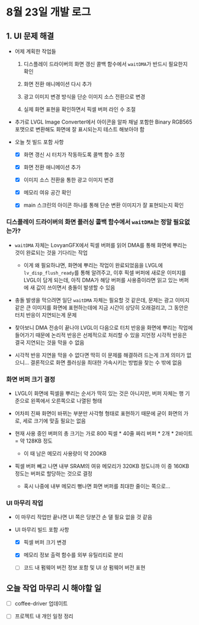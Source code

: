# 8월 23일 개발 로그

## 1. UI 문제 해결

- 어제 계획한 작업들

    1. 디스플레이 드라이버의 화면 갱신 콜백 함수에서 `waitDMA`가 반드시 필요한지 확인

    2. 화면 전환 애니메이션 다시 추가

    3. 광고 이미지 변경 방식을 단순 이미지 소스 전환으로 변경

    4. 실제 화면 표현을 확인하면서 픽셀 버퍼 라인 수 조절

- 추가로 LVGL Image Converter에서 아이콘을 알파 채널 포함한 Binary RGB565 포맷으로 변환해도 화면에 잘 표시되는지 테스트 해보아야 함

- 오늘 첫 빌드 포함 사항

    - [x] 화면 갱신 시 터치가 작동하도록 콜백 함수 조정

    - [x] 화면 전환 애니메이션 추가

    - [x] 이미지 소스 전환을 통한 광고 이미지 변경

    - [x] 메모리 여유 공간 확인

    - [x] main 스크린의 아이콘 하나를 통해 단순 변환 이미지가 잘 표현되는지 확인


### 디스플레이 드라이버의 화면 플러싱 콜백 함수에서 `waitDMA`는 정말 필요없는가?

- `waitDMA` 자체는 LovyanGFX에서 픽셀 버퍼를 읽어 DMA를 통해 화면에 뿌리는 것이 완료되는 것을 기다리는 작업

    - 이게 왜 필요하냐면, 화면에 뿌리는 작업이 완료되었음을 LVGL에 `lv_disp_flush_ready`를 통해 알려주고, 이후 픽셀 버퍼에 새로운 이미지를 LVGL이 담게 되는데, 아직 DMA가 해당 버퍼를 사용중이라면 읽고 있는 버퍼에 새 값이 쓰이면서 충돌이 발생할 수 있음

- 충돌 발생을 막으려면 일단 `waitDMA` 자체는 필요할 것 같은데, 문제는 광고 이미지 같은 큰 이미지를 화면에 표현하는데에 지금 시간이 상당히 오래걸리고, 그 동안은 터치 반응이 지연되는게 문제

- 찾아보니 DMA 전송이 끝나야 LVGL이 다음으로 터치 반응을 화면에 뿌리는 작업에 들어가기 때문에 논리적 반응은 선제적으로 처리할 수 있을 지언정 시각적 반응은 결국 지연되는 것을 막을 수 없음

- 시각적 반응 지연을 막을 수 없다면 딱히 이 문제를 해결하려 드는게 크게 의미가 없으니... 결론적으로 화면 플러싱을 최대한 가속시키는 방법을 찾는 수 밖에 없음


### 화면 버퍼 크기 결정

- LVGL이 화면에 픽셀을 뿌리는 순서가 딱히 있는 것은 아니지만, 버퍼 자체는 행 기준으로 왼쪽에서 오른쪽으로 나열된 형태

- 어차피 진짜 화면이 바뀌는 부분만 사각형 형태로 표현하기 때문에 굳이 화면의 가로, 세로 크기에 맞출 필요는 없음

- 현재 사용 중인 버퍼의 총 크기는 가로 800 픽셀 * 40줄 짜리 버퍼 * 2개 * 2바이트 = 약 128KB 정도

    - 이 때 남은 메모리 사용량이 약 200KB

- 픽셀 버퍼 빼고 나면 내부 SRAM의 여유 메모리가 320KB 정도니까 이 중 160KB 정도는 버퍼로 할당하는 것으로 결정

    - 혹시 나중에 내부 메모리 뻥나면 화면 버퍼를 최대한 줄이는 쪽으로...


### UI 마무리 작업

- 이 마무리 작업만 끝나면 UI 쪽은 당분간 손 댈 필요 없을 것 같음

- UI 마무리 빌드 포함 사항

    - [x] 픽셀 버퍼 크기 변경

    - [x] 메모리 정보 출력 함수를 외부 유틸리티로 분리

    - [ ] 코드 내 펌웨어 버전 정보 포함 및 UI 상 펌웨어 버전 표현


## 오늘 작업 마무리 시 해야할 일

- [ ] coffee-driver 업데이트

- [ ] 프로젝트 내 개인 일정 정리
